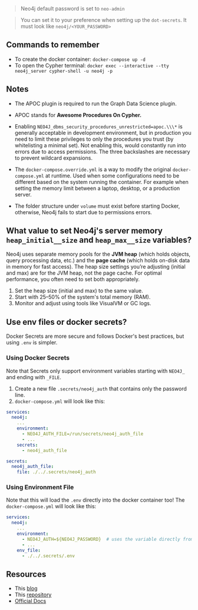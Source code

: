 
> Neo4j default password is set to `neo-admin`

> You can set it to your preference when setting up the `dot-secrets`. It must look like `neo4j/<YOUR_PASSWORD>`


## Commands to remember

- To create the docker container: `docker-compose up -d`
- To open the Cypher terminal: `docker exec --interactive --tty neo4j_server cypher-shell -u neo4j -p`


## Notes

- The APOC plugin is required to run the Graph Data Science plugin.

- APOC stands for **Awesome Procedures On Cypher.**

- Enabling `NEO4J_dbms_security_procedures_unrestricted=apoc.\\\*` is generally acceptable in development environment, but in production you need to limit these privileges to only the procedures you trust (by whitelisting a minimal set). Not enabling this, would constantly run into errors due to access permissions. The three backslashes are necessary to prevent wildcard expansions.

- The `docker-compose.override.yml` is a way to modify the original `docker-compose.yml` at runtime. Used when some configurations need to be different based on the system running the container. For example when setting the memory limit between a laptop, desktop, or a production server.

- The folder structure under `volume` must exist before starting Docker, otherwise, Neo4j fails to start due to permissions errors.


## What value to set Neo4j's server memory `heap_initial__size` and `heap_max__size` variables?

Neo4j uses separate memory pools for the **JVM heap** (which holds objects, query processing data, etc.) and the **page cache** (which holds on-disk data in memory for fast access). The heap size settings you’re adjusting (initial and max) are for the JVM heap, not the page cache. For optimal performance, you often need to set both appropriately.

1. Set the heap size (initial and max) to the same value.
2. Start with 25–50% of the system's total memory (RAM).
3. Monitor and adjust using tools like VisualVM or GC logs.


## Use env files or docker secrets?

Docker Secrets are more secure and follows Docker's best practices, but using `.env` is simpler.

### Using Docker Secrets

Note that Secrets only support environment variables starting with `NEO4J_` and ending with `_FILE`.

1. Create a new file `.secrets/neo4j_auth` that contains only the password line.
2. `docker-compose.yml` will look like this:

```yml
services:
  neo4j:
    ...
    environment:
      - NEO4J_AUTH_FILE=/run/secrets/neo4j_auth_file
      - ...
    secrets:
      - neo4j_auth_file

secrets:
  neo4j_auth_file:
    file: ./../.secrets/neo4j_auth
```

### Using Environment File

Note that this will load the `.env` directly into the docker container too!
The `docker-compose.yml` will look like this:

```yml
services:
  neo4j:
    ...
    environment:
      - NEO4J_AUTH=${NEO4J_PASSWORD}  # uses the variable directly from .env
      - ...
    env_file:
      - ./../.secrets/.env
```


## Resources

- This [blog](https://medium.com/@matthewghannoum/simple-graph-database-setup-with-neo4j-and-docker-compose-061253593b5a)
- This [repository](https://github.com/Coding-Crashkurse/GraphRAG-with-Llama-3.1/blob/main/neo4j/Dockerfile)
- [Official Docs](https://neo4j.com/docs/operations-manual/current/docker/docker-compose-standalone/)

